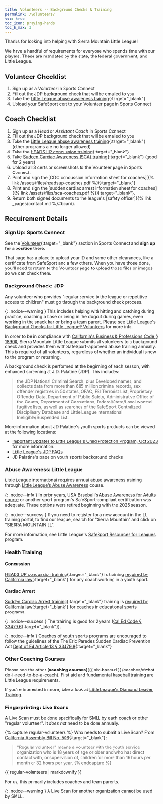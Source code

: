 ```yaml
---
title: Volunteers -- Background Checks & Training
permalink: /volunteers/
toc: true
toc_icon: praying-hands
toc_h_max: 3
---
```


Thanks for looking into helping with Sierra Mountain Little League!

We have a handful of requirements for everyone who spends time with our players.
These are mandated by the state, the federal government, and Little League.

## Volunteer Checklist

1. Sign up as a _Volunteer_ in Sports Connect
2. Fill out the JDP background check that will be emailed to you
3. Take the [Little League abuse awareness training](https://www.littleleague.org/university/articles/abuse-awareness-training-course/){:target="_blank"}
4. Upload your SafeSport cert to your Volunteer page in Sports Connect

## Coach Checklist

1. Sign up as a _Head_ or _Assistant Coach_ in Sports Connect
2. Fill out the JDP background check that will be emailed to you
3. Take the [Little League abuse awareness training](https://www.littleleague.org/university/articles/abuse-awareness-training-course/){:target="_blank"}
(other programs are no longer allowed)
4. Take the [HEADS UP concussion training](https://www.cdc.gov/heads-up/training/youth-sports.html){:target="_blank"}
5. Take [Sudden Cardiac Awareness (SCA) training](https://epsavealife.org/sca-prevention-training/){:target="_blank"}
   (good for 2 years)
6. Upload all 3 certs or screenshots to the Volunteer page in Sports Connect.
7. Print and sign the [CDC concussion information sheet for coaches]({% link /assets/files/headsup-coaches.pdf %}){:target="_blank"}
8. Print and sign the [sudden cardiac arrest information sheet for coaches]({% link /assets/files/sca-coaches.pdf %}){:target="_blank"}.
9. Return both signed documents to the league's [safety officer]({% link _pages/contact.md %}#board).


## Requirement Details

### Sign Up: Sports Connect

See the
[Volunteer](https://www.sierramountainll.com/Default.aspx?tabid=716513&familyid=1280771057954850150&subctl=volunteersinfo){:target="_blank"}
section in Sports Connect and **sign up for a position** there.

That page has a place to upload your ID and some other clearances,
like a certificate from SafeSport and a few others. When you have those done,
you'll need to return to the Volunteer page to upload those files or images
so we can check them.

### Background Check: JDP

Any volunteer who provides "regular service to the league or repetitive access
to children" must go through the background check process.

{: .notice--warning }
This includes helping with hitting and catching during practice,
coaching a base or being in the dugout during games, even working
in the snack bar or being a team parent. Please see Little League's
[Background Checks for Little League®
Volunteers](https://www.littleleague.org/university/articles/background-checks-for-little-league-volunteers/) for more info.

In order to be in compliance with [California's Business & Professions Code
§ 18900](https://leginfo.legislature.ca.gov/faces/codes_displaySection.xhtml?lawCode=BPC&sectionNum=18900.), Sierra Mountain Little League submits all volunteers to a background check
and provides them with SafeSport-approved abuse training annually. This is required
of all volunteers, regardless of whether an individual is new to the program or
returning.

A background check is performed at the beginning of each season,
with enhanced screening at J.D. Palatine (JDP). This includes:

> the JDP National Criminal Search, plus Developed names, and collects
> data from more than 685 million criminal records, sex offender
> registries in 50 states, OFAC, FBI Terrorist List, Proprietary
> Offender Data, Department of Public Safety, Administrative Office
> of the Courts, Department of Corrections, Federal/State/Local wanted
> fugitive lists, as well as searches of the SafeSport Centralized
> Disciplinary Database and Little League International
> Ineligible/Suspended List.

More information about JD Palatine's youth sports products can be viewed at the
following locations:
 - [Important Updates to Little League's Child Protection Program,
Oct 2023](https://www.littleleague.org/news/important-updates-to-little-leagues-child-protection-program/) for more information.
 - [Little League's JDP FAQs](https://www.littleleague.org/player-safety/child-protection-program/jdp-faqs/)
 - [JD Palatine's page on youth sports background checks](https://www.jdp.com/industries/youth-sports-background-checks/)


### Abuse Awareness: Little League

Little League International requires annual abuse awareness training through
[Little League's Abuse Awareness](https://www.littleleague.org/university/articles/abuse-awareness-training-course/)
course.

{: .notice--info }
In prior years, USA Baseball's 
[Abuse Awareness for Adults course](https://usabdevelops.com/page/3532/courses?page=1&TAG_ID=2188) or
another sport program's SafeSport-compliant certification was adequate. These options were retired
beginning with the 2025 season.

{: .notice--success }
If you need to register for a new account in the LL training portal, to find our league,
search for "Sierra Mountain" and click on "SIERRA MOUNTAIN LL".

For more information, see Little League's
[SafeSport Resources for Leagues](https://www.littleleague.org/player-safety/child-protection-program/safesport-resources-parents/) program.


### Health Training

#### Concussion

[HEADS UP concussion training](https://www.cdc.gov/heads-up/training/youth-sports.html){:target="_blank"}
is training [required by California
law](https://www.littleleague.org/player-safety/concussions-youth-athletes/){:target="_blank"}
for any coach working in a youth sport.

#### Cardiac Arrest

[Sudden Cardiac Arrest training](https://epsavealife.org/sca-prevention-training/){:target="_blank"}
training is [required by California
law](https://www.littleleague.org/player-safety/state-laws-on-sudden-cardiac-arrest-training/){:target="_blank"}
for coaches in educational sports programs.

{: .notice--success }
The training is good for 2 years ([Cal Ed Code § 33479.6](https://codes.findlaw.com/ca/education-code/edc-sect-33479-6/){:target="_blank"}).

{: .notice--info }
Coaches of youth sports programs are encouraged to follow the guidelines of 
the The Eric Paredes Sudden Cardiac Prevention Act
[Dept of Ed Article 13 § 33479.8](https://leginfo.legislature.ca.gov/faces/codes_displaySection.xhtml?lawCode=EDC&sectionNum=33479.8.){:target="_blank"}


### Other Coaching Courses

Please see the other [**coaching courses**]({{ site.baseurl }}/coaches/#what-do-i-need-to-be-a-coach).
First aid and fundamental baseball training are Little League requirements.

If you're interested in more, take a look at
[Little League's Diamond Leader Training](https://www.littleleague.org/diamondleader).


### Fingerprinting: Live Scans

A Live Scan must be done specifically for SMLL by each coach or other
"regular volunteer". It _does not_ need to be done annually.

{% capture regular-volunteers %}
Who needs to submit a Live Scan?
From [California Assembly Bill No. 506](https://leginfo.legislature.ca.gov/faces/billTextClient.xhtml?bill_id=202120220AB506){:target="_blank"}:
> "Regular volunteer" means a volunteer with the youth service
> organization who is 18 years of age or older and who has direct
> contact with, or supervision of, children for more than 16 hours
> per month or 32 hours per year.
{% endcapture %}
<div class="notice--info">{{ regular-volunteers | markdownify }}</div>

For us, this primarily includes coaches and team parents.

{: .notice--warning }
A Live Scan for another organization cannot be used by SMLL.
